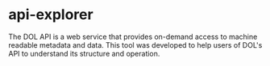 # api-explorer
The DOL API is a web service that provides on-demand access to machine readable metadata and data. This tool was developed to help users of DOL's API to understand its structure and operation. 
